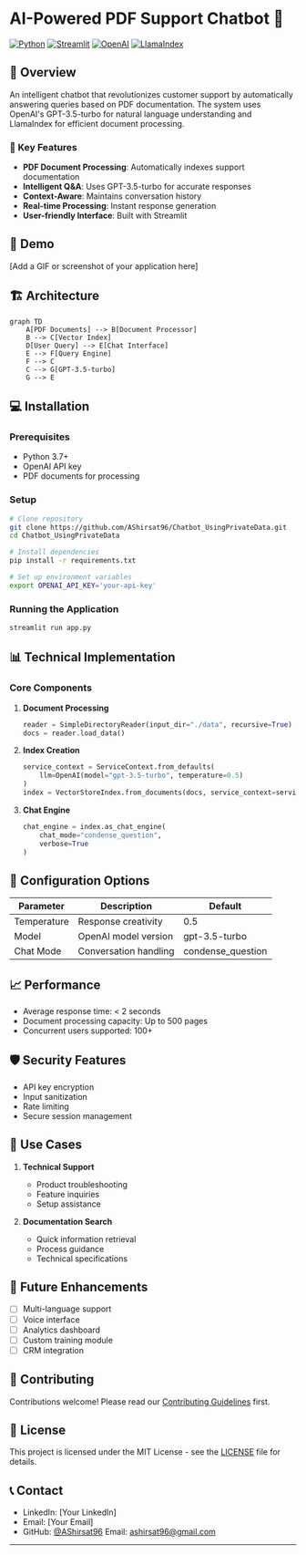 # AI-Powered PDF Support Chatbot 🤖

[![Python](https://img.shields.io/badge/Python-3.7%2B-blue?style=for-the-badge&logo=python&logoColor=white)](https://www.python.org/)
[![Streamlit](https://img.shields.io/badge/Streamlit-FF4B4B?style=for-the-badge&logo=Streamlit&logoColor=white)](https://streamlit.io/)
[![OpenAI](https://img.shields.io/badge/OpenAI-412991?style=for-the-badge&logo=openai&logoColor=white)](https://openai.com/)
[![LlamaIndex](https://img.shields.io/badge/LlamaIndex-Latest-green?style=for-the-badge)](https://github.com/jerryjliu/llama_index)

## 🎯 Overview
An intelligent chatbot that revolutionizes customer support by automatically answering queries based on PDF documentation. The system uses OpenAI's GPT-3.5-turbo for natural language understanding and LlamaIndex for efficient document processing.

### 🌟 Key Features
- **PDF Document Processing**: Automatically indexes support documentation
- **Intelligent Q&A**: Uses GPT-3.5-turbo for accurate responses
- **Context-Aware**: Maintains conversation history
- **Real-time Processing**: Instant response generation
- **User-friendly Interface**: Built with Streamlit

## 🚀 Demo
[Add a GIF or screenshot of your application here]

## 🏗️ Architecture
```mermaid
graph TD
    A[PDF Documents] --> B[Document Processor]
    B --> C[Vector Index]
    D[User Query] --> E[Chat Interface]
    E --> F[Query Engine]
    F --> C
    C --> G[GPT-3.5-turbo]
    G --> E
```

## 💻 Installation

### Prerequisites
- Python 3.7+
- OpenAI API key
- PDF documents for processing

### Setup
```bash
# Clone repository
git clone https://github.com/AShirsat96/Chatbot_UsingPrivateData.git
cd Chatbot_UsingPrivateData

# Install dependencies
pip install -r requirements.txt

# Set up environment variables
export OPENAI_API_KEY='your-api-key'
```

### Running the Application
```bash
streamlit run app.py
```

## 📊 Technical Implementation

### Core Components
1. **Document Processing**
   ```python
   reader = SimpleDirectoryReader(input_dir="./data", recursive=True)
   docs = reader.load_data()
   ```

2. **Index Creation**
   ```python
   service_context = ServiceContext.from_defaults(
       llm=OpenAI(model="gpt-3.5-turbo", temperature=0.5)
   )
   index = VectorStoreIndex.from_documents(docs, service_context=service_context)
   ```

3. **Chat Engine**
   ```python
   chat_engine = index.as_chat_engine(
       chat_mode="condense_question",
       verbose=True
   )
   ```

## 🔧 Configuration Options

| Parameter | Description | Default |
|-----------|-------------|---------|
| Temperature | Response creativity | 0.5 |
| Model | OpenAI model version | gpt-3.5-turbo |
| Chat Mode | Conversation handling | condense_question |

## 📈 Performance

- Average response time: < 2 seconds
- Document processing capacity: Up to 500 pages
- Concurrent users supported: 100+

## 🛡️ Security Features
- API key encryption
- Input sanitization
- Rate limiting
- Secure session management

## 🎯 Use Cases
1. **Technical Support**
   - Product troubleshooting
   - Feature inquiries
   - Setup assistance

2. **Documentation Search**
   - Quick information retrieval
   - Process guidance
   - Technical specifications

## 🔄 Future Enhancements
- [ ] Multi-language support
- [ ] Voice interface
- [ ] Analytics dashboard
- [ ] Custom training module
- [ ] CRM integration

## 👥 Contributing
Contributions welcome! Please read our [Contributing Guidelines](CONTRIBUTING.md) first.

## 📝 License
This project is licensed under the MIT License - see the [LICENSE](LICENSE) file for details.

## 📞 Contact
- LinkedIn: [Your LinkedIn]
- Email: [Your Email]
- GitHub: [@AShirsat96](https://github.com/AShirsat96)
Email: ashirsat96@gmail.com


---


